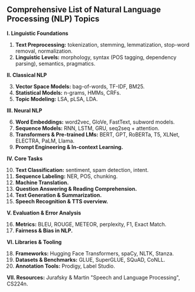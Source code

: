 ## Comprehensive List of Natural Language Processing (NLP) Topics

**I. Linguistic Foundations**

1.  **Text Preprocessing:** tokenization, stemming, lemmatization, stop-word removal, normalization.
2.  **Linguistic Levels:** morphology, syntax (POS tagging, dependency parsing), semantics, pragmatics.

**II. Classical NLP**

3.  **Vector Space Models:** bag-of-words, TF-IDF, BM25.
4.  **Statistical Models:** n-grams, HMMs, CRFs.
5.  **Topic Modeling:** LSA, pLSA, LDA.

**III. Neural NLP**

6.  **Word Embeddings:** word2vec, GloVe, FastText, subword models.
7.  **Sequence Models:** RNN, LSTM, GRU, seq2seq + attention.
8.  **Transformers & Pre-trained LMs:** BERT, GPT, RoBERTa, T5, XLNet, ELECTRA, PaLM, Llama.
9.  **Prompt Engineering & In-context Learning.**

**IV. Core Tasks**

10. **Text Classification:** sentiment, spam detection, intent.
11. **Sequence Labeling:** NER, POS, chunking.
12. **Machine Translation.**
13. **Question Answering & Reading Comprehension.**
14. **Text Generation & Summarization.**
15. **Speech Recognition & TTS overview.**

**V. Evaluation & Error Analysis**

16. **Metrics:** BLEU, ROUGE, METEOR, perplexity, F1, Exact Match.
17. **Fairness & Bias in NLP.**

**VI. Libraries & Tooling**

18. **Frameworks:** Hugging Face Transformers, spaCy, NLTK, Stanza.
19. **Datasets & Benchmarks:** GLUE, SuperGLUE, SQuAD, CoNLL.
20. **Annotation Tools:** Prodigy, Label Studio.

**VII. Resources:** Jurafsky & Martin "Speech and Language Processing", CS224n.
